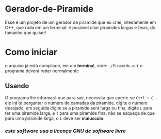 # Gerador-de-Piramide
Esse é um projeto de um gerador de piramide que eu criei, inteiramente em C++, que roda em um terminal.
é possivel criar piramides largas e finas, do tamanho que quiser!

# Como iniciar

o arquivo já está compilado, em um **terminal**, rode: `./Piramide.out`
o programa deverá rodar normalmente

## Usando
O programa lhe informará que para sair, necessita que aperte-se `Ctrl + C`.
ele irá te perguntar o numero de camadas da piramide, digite o numero desejado, em seguida digite se a piramide será larga ou fina, digite `L` para ter uma piramide larga, e `f` para uma piramide fina, não se esqueça de que para uma piramide larga, o *L* deve ser **maiusculo**


### ***este software usa a licença GNU de software livre*** 
